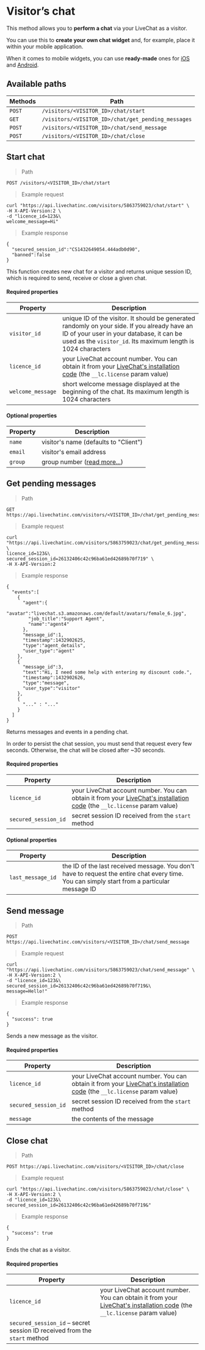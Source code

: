 # Visitor’s chat

This method allows you to **perform a chat** via your LiveChat as a visitor.

You can use this to **create your own chat widget** and, for example, place it within your mobile application.

When it comes to mobile widgets, you can use **ready-made** ones for [iOS](https://docs.livechatinc.com/ios-widget/) and [Android](https://docs.livechatinc.com/android-widget/).

## Available paths

| Methods       | Path      |
|--------------|-----------|
| `POST` | `/visitors/<VISITOR_ID>/chat/start` |
| `GET` | `/visitors/<VISITOR_ID>/chat/get_pending_messages` |
| `POST` | `/visitors/<VISITOR_ID>/chat/send_message` |
| `POST` | `/visitors/<VISITOR_ID>/chat/close` |


## Start chat

> Path

```
POST /visitors/<VISITOR_ID>/chat/start
```

> Example request

```shell
curl "https://api.livechatinc.com/visitors/5863759023/chat/start" \
-H X-API-Version:2 \
-d "licence_id=123&\
welcome_message=Hi"
```

> Example response

```json-doc
{
  "secured_session_id":"CS1432649054.444adb0d90",
  "banned":false
}
```

This function creates new chat for a visitor and returns unique session ID, which is required to send, receive or close a given chat.

#### Required properties

| Property | Description |
|---------|--------------------|
| `visitor_id` | unique ID of the visitor. It should be generated randomly on your side. If you already have an ID of your user in your database, it can be used as the `visitor_id`. Its maximum length is 1024 characters |
| `licence_id` | your LiveChat account number. You can obtain it from your [LiveChat's installation code](https://my.livechatinc.com/settings/code) (the `__lc.license` param value) |
| `welcome_message` | short welcome message displayed at the beginning of the chat. Its maximum length is 1024 characters |

#### Optional properties

| Property | Description |
|---------|--------------------|
| `name` | visitor's name (defaults to "Client") |
| `email` | visitor's email address |
| `group` | group number ([read more...](http://www.livechatinc.com/kb/dividing-live-chat-by-group/)) |

## Get pending messages

> Path

```
GET https://api.livechatinc.com/visitors/<VISITOR_ID>/chat/get_pending_messages
```

> Example request

```shell
curl "https://api.livechatinc.com/visitors/5863759023/chat/get_pending_messages?\
licence_id=123&\
secured_session_id=26132406c42c96ba61ed42689b70f719" \
-H X-API-Version:2
```

> Example response

```json-doc
{
  "events":[
    {
      "agent":{
        "avatar":"livechat.s3.amazonaws.com/default/avatars/female_6.jpg",
        "job_title":"Support Agent",
        "name":"agent4"
      },
      "message_id":1,
      "timestamp":1432902625,
      "type":"agent_details",
      "user_type":"agent"
    },
    {
      "message_id":3,
      "text":"Hi, I need some help with entering my discount code.",
      "timestamp":1432902626,
      "type":"message",
      "user_type":"visitor"
    },
    { 
      "..." : "..."
    }
  ]
}
```

Returns messages and events in a pending chat.

<aside class="notice">In order to persist the chat session, you must send that request every few seconds. Otherwise, the chat will be closed after ~30 seconds.</aside>

#### Required properties

| Property | Description |
|---------|--------------------|
| `licence_id` | your LiveChat account number. You can obtain it from your [LiveChat's installation code](https://my.livechatinc.com/settings/code) (the `__lc.license` param value) |
| `secured_session_id` | secret session ID received from the `start` method |

#### Optional properties

| Property | Description |
|---------|--------------------|
| `last_message_id` | the ID of the last received message. You don't have to request the entire chat every time. You can simply start from a particular message ID | 

## Send message

> Path

```
POST https://api.livechatinc.com/visitors/<VISITOR_ID>/chat/send_message
```

> Example request

```shell
curl "https://api.livechatinc.com/visitors/5863759023/chat/send_message" \
-H X-API-Version:2 \
-d "licence_id=123&\
secured_session_id=26132406c42c96ba61ed42689b70f719&\
message=Hello!"
```

> Example response

```json-doc
{
  "success": true
} 
```

Sends a new message as the visitor.

#### Required properties

| Property | Description |
|---------|--------------------|
| `licence_id` | your LiveChat account number. You can obtain it from your [LiveChat's installation code](https://my.livechatinc.com/settings/code) (the `__lc.license` param value) |
| `secured_session_id` | secret session ID received from the `start` method |
| `message` | the contents of the message|


## Close chat

> Path

```
POST https://api.livechatinc.com/visitors/<VISITOR_ID>/chat/close
```

> Example request

```shell
curl "https://api.livechatinc.com/visitors/5863759023/chat/close" \
-H X-API-Version:2 \
-d "licence_id=123&\
secured_session_id=26132406c42c96ba61ed42689b70f719&"
```

> Example response

```json-doc
{
  "success": true
}
```

Ends the chat as a visitor.

#### Required properties

| Property | Description |
|---------|--------------------|
| `licence_id` | your LiveChat account number. You can obtain it from your [LiveChat's installation code](https://my.livechatinc.com/settings/code) (the `__lc.license` param value) |
| `secured_session_id` – secret session ID received from the `start` method |
